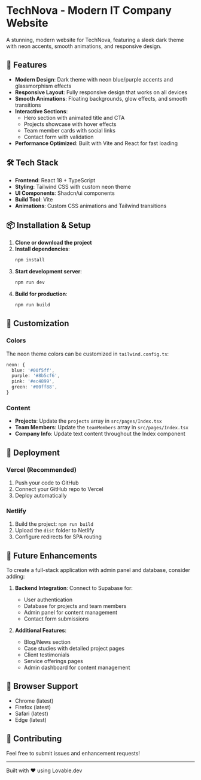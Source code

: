 
# TechNova - Modern IT Company Website

A stunning, modern website for TechNova, featuring a sleek dark theme with neon accents, smooth animations, and responsive design.

## 🚀 Features

- **Modern Design**: Dark theme with neon blue/purple accents and glassmorphism effects
- **Responsive Layout**: Fully responsive design that works on all devices
- **Smooth Animations**: Floating backgrounds, glow effects, and smooth transitions
- **Interactive Sections**: 
  - Hero section with animated title and CTA
  - Projects showcase with hover effects
  - Team member cards with social links
  - Contact form with validation
- **Performance Optimized**: Built with Vite and React for fast loading

## 🛠️ Tech Stack

- **Frontend**: React 18 + TypeScript
- **Styling**: Tailwind CSS with custom neon theme
- **UI Components**: Shadcn/ui components
- **Build Tool**: Vite
- **Animations**: Custom CSS animations and Tailwind transitions

## 📦 Installation & Setup

1. **Clone or download the project**
2. **Install dependencies**:
   ```bash
   npm install
   ```
3. **Start development server**:
   ```bash
   npm run dev
   ```
4. **Build for production**:
   ```bash
   npm run build
   ```

## 🎨 Customization

### Colors
The neon theme colors can be customized in `tailwind.config.ts`:
```typescript
neon: {
  blue: '#00f5ff',
  purple: '#8b5cf6',
  pink: '#ec4899',
  green: '#00ff88',
}
```

### Content
- **Projects**: Update the `projects` array in `src/pages/Index.tsx`
- **Team Members**: Update the `teamMembers` array in `src/pages/Index.tsx`
- **Company Info**: Update text content throughout the Index component

## 🚀 Deployment

### Vercel (Recommended)
1. Push your code to GitHub
2. Connect your GitHub repo to Vercel
3. Deploy automatically

### Netlify
1. Build the project: `npm run build`
2. Upload the `dist` folder to Netlify
3. Configure redirects for SPA routing

## 🔮 Future Enhancements

To create a full-stack application with admin panel and database, consider adding:

1. **Backend Integration**: Connect to Supabase for:
   - User authentication
   - Database for projects and team members
   - Admin panel for content management
   - Contact form submissions

2. **Additional Features**:
   - Blog/News section
   - Case studies with detailed project pages
   - Client testimonials
   - Service offerings pages
   - Admin dashboard for content management

## 📱 Browser Support

- Chrome (latest)
- Firefox (latest)
- Safari (latest)
- Edge (latest)

## 🤝 Contributing

Feel free to submit issues and enhancement requests!

---

Built with ❤️ using Lovable.dev
